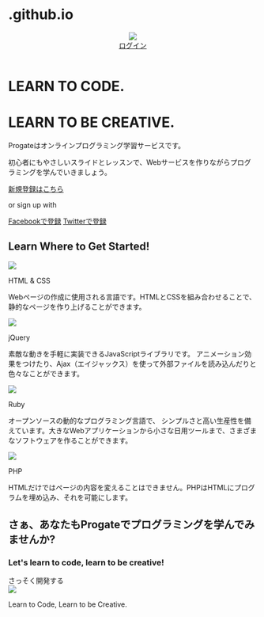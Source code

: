 # .github.io
<!DOCTYPE html>
<html>
  <head>
    <meta charset="utf-8">
    <title>Progate</title>
    <link rel="stylesheet" href="stylesheet.css">
    <link rel="stylesheet" href="//maxcdn.bootstrapcdn.com/font-awesome/4.3.0/css/font-awesome.min.css">
  </head>
  <body>
    <header>
      <div class="container">
        <div class="header-left">
          <img class="logo" src="https://prog-8.com/images/html/advanced/main_logo.png">
        </div>
        <div class="header-right">
          <a href="#" class="login">ログイン</a>
        </div>
      </div>
    </header>
    <div class="top-wrapper">
      <div class="container">
        <h1>LEARN TO CODE.</h1>
        <h1>LEARN TO BE CREATIVE.</h1>
        <p>Progateはオンラインプログラミング学習サービスです。</p>
        <p>初心者にもやさしいスライドとレッスンで、Webサービスを作りながらプログラミングを学んでいきましょう。</p>
        <div class="btn-wrapper">
          <a href="#" class="btn signup">新規登録はこちら</a>
          <p>or sign up with</p>
          <a href="#" class="btn facebook"><span class="fa fa-facebook"></span>Facebookで登録</a>
          <a href="#" class="btn twitter"><span class="fa fa-twitter"></span>Twitterで登録</a>
        </div>
      </div>
    </div>
    <div class="lesson-wrapper">
      <div class="container">
        <div class="heading">
          <h2>Learn Where to Get Started!</h2>
        </div>
        <div class="lessons">
          <div class="lesson">
            <div class="lesson-icon">
              <img src="https://prog-8.com/images/html/advanced/html.png">
              <p>HTML & CSS</p>
            </div>
            <p class="txt-contents">Webページの作成に使用される言語です。HTMLとCSSを組み合わせることで、静的なページを作り上げることができます。</p>
          </div>
          <div class="lesson">
            <div class="lesson-icon">
              <img src="https://prog-8.com/images/html/advanced/jQuery.png">
              <p>jQuery</p>
            </div>
            <p class="txt-contents">素敵な動きを手軽に実装できるJavaScriptライブラリです。 アニメーション効果をつけたり、Ajax（エイジャックス）を使って外部ファイルを読み込んだりと色々なことができます。</p>
          </div>
          <div class="lesson">
            <div class="lesson-icon">
              <img src="https://prog-8.com/images/html/advanced/ruby.png">
              <p>Ruby</p>
            </div>
            <p class="txt-contents">オープンソースの動的なプログラミング言語で、 シンプルさと高い生産性を備えています。大きなWebアプリケーションから小さな日用ツールまで、さまざまなソフトウェアを作ることができます。</p>
          </div>
          <div class="lesson">
            <div class="lesson-icon">
              <img src="https://prog-8.com/images/html/advanced/php.png">
              <p>PHP</p>
            </div>
            <p class="txt-contents">HTMLだけではページの内容を変えることはできません。PHPはHTMLにプログラムを埋め込み、それを可能にします。</p>
          </div>
        </div>
      </div>
    </div>
    <div class="message-wrapper">
      <div class="container">
        <div class="heading">
          <h2>さぁ、あなたもProgateでプログラミングを学んでみませんか?</h2>
          <h3>Let's learn to code, learn to be creative!</h3>
        </div>
        <span class="btn message">さっそく開発する</span>
      </div>
    </div>
    <footer>
      <!-- ここにコードを書いていきましょう -->
      <div class="container">
        <img src="https://prog-8.com/images/html/advanced/footer_logo.png">
        <p>Learn to Code, Learn to be Creative.</p>
      </div>
    </footer>
  </body>
</html>
